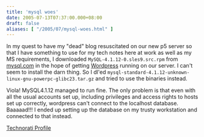 ```yaml
---
title: 'mysql woes'
date: 2005-07-13T07:37:00.000+08:00
draft: false
aliases: [ "/2005/07/mysql-woes.html" ]
---
```


In my quest to have my "dead" blog resuscitated on our new p5 server so that I have something to use for my tech notes here at work as well as my MS requirements, I downloaded `MySQL-4.1.12-0.sles9.src.rpm` from [mysql.com](http://www.mysql.com) in the hope of getting [Wordpress](http://wordpress.org) running on our server. I can't seem to install the darn thing. So I dl'ed `mysql-standard-4.1.12-unknown-linux-gnu-powerpc-glibc23.tar.gz` and tried to use the binaries instead.  
  
Viola! MySQL4.1.12 managed to run fine. The only problem is that even with all the usual accounts set up, including privileges and access rights to hosts set up correctly, wordpress can't connect to the localhost database. Baaaaad!!! I ended up setting up the database on my trusty workstation and connected to that instead.  
  
[Technorati Profile](http://www.technorati.com/claim/2huq9dg32)